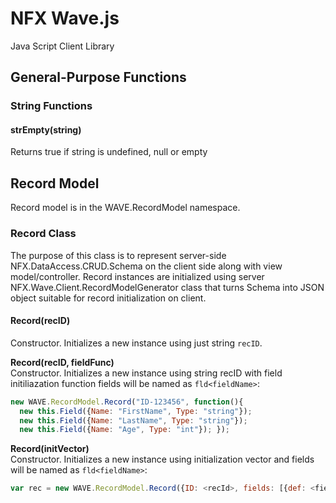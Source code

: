 # NFX Wave.js
Java Script Client Library

## General-Purpose Functions
### String Functions
#### strEmpty(string)
Returns true if string is undefined, null or empty

## Record Model
Record model is in the WAVE.RecordModel namespace.
 
### Record Class
The purpose of this class is to represent server-side NFX.DataAccess.CRUD.Schema on the client side along with view model/controller.
Record instances are initialized using server NFX.Wave.Client.RecordModelGenerator class that turns Schema into JSON object suitable for record initialization on client.

#### Record(recID)
Constructor. Initializes a new instance using just string `recID`.


**Record(recID, fieldFunc)**  
Constructor. Initializes a new instance using string recID with field initiliazation function fields will be named as `fld<fieldName>`:  
```javascript
new WAVE.RecordModel.Record("ID-123456", function(){  
  new this.Field({Name: "FirstName", Type: "string"});    
  new this.Field({Name: "LastName", Type: "string"});
  new this.Field({Name: "Age", Type: "int"}); });
```


**Record(initVector)**  
Constructor. Initializes a new instance using initialization vector and fields will be named as `fld<fieldName>`:  
```js
var rec = new WAVE.RecordModel.Record({ID: <recId>, fields: [{def: <fieldDef1>, val: <value1>}...]});
```





